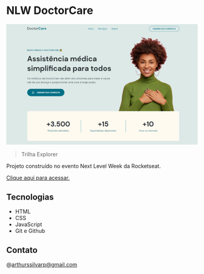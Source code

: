 # NLW DoctorCare 

![preview](preview.png)

> Trilha Explorer

Projeto construído no evento Next Level Week da Rocketseat.

[Clique aqui para acessar.](https://THRzx.github.io/DoctorCare)

## Tecnologias

- HTML
- CSS 
- JavaScript
- Git e Github

## Contato

@arthurssilvarp@gmail.com